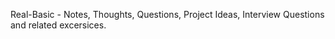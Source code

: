 Real-Basic - Notes, Thoughts, Questions, Project Ideas, Interview Questions and related excersices. 
